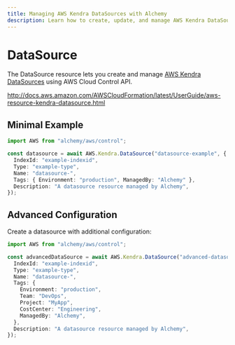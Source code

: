 ```yaml
---
title: Managing AWS Kendra DataSources with Alchemy
description: Learn how to create, update, and manage AWS Kendra DataSources using Alchemy Cloud Control.
---
```


# DataSource

The DataSource resource lets you create and manage [AWS Kendra DataSources](https://docs.aws.amazon.com/kendra/latest/userguide/) using AWS Cloud Control API.

http://docs.aws.amazon.com/AWSCloudFormation/latest/UserGuide/aws-resource-kendra-datasource.html

## Minimal Example

```ts
import AWS from "alchemy/aws/control";

const datasource = await AWS.Kendra.DataSource("datasource-example", {
  IndexId: "example-indexid",
  Type: "example-type",
  Name: "datasource-",
  Tags: { Environment: "production", ManagedBy: "Alchemy" },
  Description: "A datasource resource managed by Alchemy",
});
```

## Advanced Configuration

Create a datasource with additional configuration:

```ts
import AWS from "alchemy/aws/control";

const advancedDataSource = await AWS.Kendra.DataSource("advanced-datasource", {
  IndexId: "example-indexid",
  Type: "example-type",
  Name: "datasource-",
  Tags: {
    Environment: "production",
    Team: "DevOps",
    Project: "MyApp",
    CostCenter: "Engineering",
    ManagedBy: "Alchemy",
  },
  Description: "A datasource resource managed by Alchemy",
});
```

